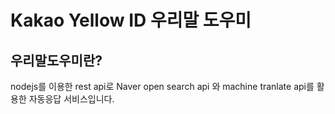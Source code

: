 # Kakao Yellow ID 우리말 도우미

## 우리말도우미란?
nodejs를 이용한 rest api로 Naver open search api 와 machine tranlate api를 활용한 자동응답 서비스입니다.

